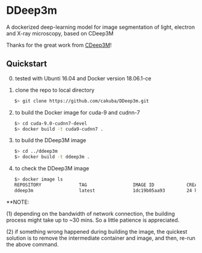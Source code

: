 
# DDeep3m

A dockerized deep-learning model for image segmentation of light, electron and X-ray microscopy, based on CDeep3M

Thanks for the great work from <a href=https://github.com/CRBS/cdeep3m>CDeep3M</a>!

## Quickstart

0. tested with Ubunti 16.04 and Docker version 18.06.1-ce

1. clone the repo to local directory 
```Bash
   $> git clone https://github.com/cakuba/DDeep3m.git
```
2. to build the Docker image for cuda-9 and cudnn-7
```Bash
   $> cd cuda-9.0-cudnn7-devel 
   $> docker build -t cuda9-cudnn7 .
```   
3. to build the DDeep3M image
```Bash
   $> cd ../ddeep3m
   $> docker build -t ddeep3m .
```   
4. to check the DDeep3M image
```Bash
   $> docker image ls
   REPOSITORY              TAG                 IMAGE ID            CREATED             SIZE
   ddeep3m                 latest              1dc19b05aa93        24 hours ago        4.4GB
```

**NOTE: 

(1) depending on the bandwidth of network connection, the building process might take up to ~30 mins. So a little patience is appreciated.

(2) if something wrong happened during building the image, the quickest solution is to remove the intermediate container and image, and then, re-run the above command.
